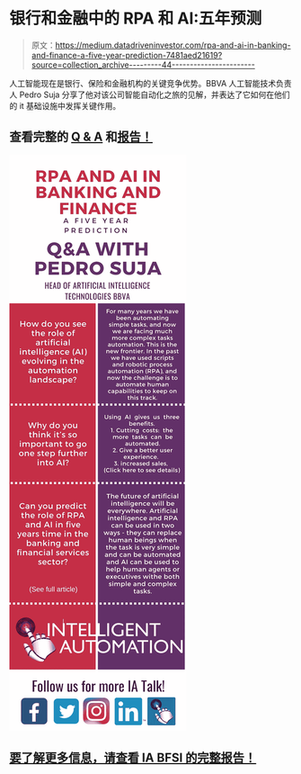 # 银行和金融中的 RPA 和 AI:五年预测

> 原文：<https://medium.datadriveninvestor.com/rpa-and-ai-in-banking-and-finance-a-five-year-prediction-7481aed21619?source=collection_archive---------44----------------------->

人工智能现在是银行、保险和金融机构的关键竞争优势。BBVA 人工智能技术负责人 Pedro Suja 分享了他对该公司智能自动化之旅的见解，并表达了它如何在他们的 it 基础设施中发挥关键作用。

## 查看完整的 [Q & A](https://intelligentautomationbfsi.iqpc.com/landing/rpa-and-artificial-intelligence-in-banking-and-finance-a-five-year-prediction?utm_source=5yearprediction&utm_medium=ad&utm_campaign=10000.002-external-ad&utm_term=5yearsprediction&utm_content=image&mac=medium_aguis&disc=medium_aguis) 和[报告！](https://intelligentautomationbfsi.iqpc.com/downloads/rpa-and-ai-in-banking-and-finance-a-five-year-prediction-1?-ty-m&utm_source=5yearprediction&utm_medium=ad&utm_campaign=10000.002-external-ad&utm_term=5yearsprediction&utm_content=image&mac=medium_aguis&disc=medium_aguis)

![](img/0999250a72db6616c537a43a5842739b.png)

## [要了解更多信息，请查看 IA BFSI 的完整报告！](https://intelligentautomationbfsi.iqpc.com/landing/intelligent-automation-for-banking-financial-services-and-insurance-agenda?utm_source=5yearprediction&utm_medium=ad&utm_campaign=10000.002-external-ad&utm_term=5yearsprediction&utm_content=image&mac=medium_aguis&disc=medium_aguis)